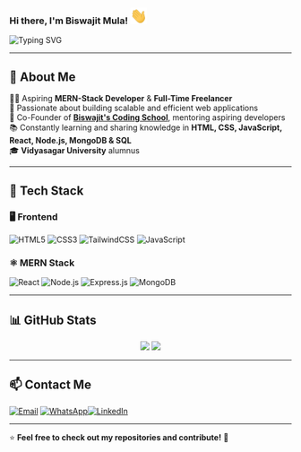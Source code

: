 ### Hi there, I'm Biswajit Mula! <img src="https://raw.githubusercontent.com/ABSphreak/ABSphreak/master/gifs/Hi.gif" width="30px">

![Typing SVG](https://readme-typing-svg.herokuapp.com?font=Fira+Code&pause=1000&color=F75C7E&width=600&lines=Aspiring+MERN-Stack+Developer;Full-Time+Freelancer;Co-Founder+of+Biswajit's+Coding+School;Learning+In+Public...)

---

## 🚀 About Me

👨‍💻 Aspiring **MERN-Stack Developer** & **Full-Time Freelancer**<br>
🎯 Passionate about building scalable and efficient web applications<br>
🚀 Co-Founder of **[Biswajit's Coding School](https://youtube.com/@biswajitscodingschool?si=ms3dvL-64U70VfhB)**, mentoring aspiring developers<br>
📚 Constantly learning and sharing knowledge in **HTML, CSS, JavaScript, React, Node.js, MongoDB & SQL**<br>
🎓 **Vidyasagar University** alumnus<br>

---

## 🌟 Tech Stack  

### 🖥️ Frontend  
![HTML5](https://img.shields.io/badge/HTML5-E34F26?style=for-the-badge&logo=html5&logoColor=white)
![CSS3](https://img.shields.io/badge/CSS3-1572B6?style=for-the-badge&logo=css3&logoColor=white)
![TailwindCSS](https://img.shields.io/badge/TailwindCSS-38B2AC?style=for-the-badge&logo=tailwind-css&logoColor=white)
![JavaScript](https://img.shields.io/badge/JavaScript-F7DF1E?style=for-the-badge&logo=javascript&logoColor=black)

### ⚛️ MERN Stack  
![React](https://img.shields.io/badge/React-20232A?style=for-the-badge&logo=react&logoColor=61DAFB)
![Node.js](https://img.shields.io/badge/Node.js-43853D?style=for-the-badge&logo=node.js&logoColor=white)
![Express.js](https://img.shields.io/badge/Express.js-000000?style=for-the-badge&logo=express&logoColor=white)
![MongoDB](https://img.shields.io/badge/MongoDB-4EA94B?style=for-the-badge&logo=mongodb&logoColor=white)

---

## 📊 GitHub Stats

<p align="center">
  <img src="https://github-readme-stats.vercel.app/api?username=developer-biswajit05&show_icons=true&theme=radical" width="49%" />
  <img src="https://github-readme-streak-stats.herokuapp.com/?user=developer-biswajit05&theme=radical" width="49%" />
</p>

---
## 📫 Contact Me
[![Email](https://img.shields.io/badge/Email-D14836?style=for-the-badge&logo=gmail&logoColor=white)](mailto:biswajitofficial.in@gmail.com) [![WhatsApp](https://img.shields.io/badge/WhatsApp-25D366?style=for-the-badge&logo=whatsapp&logoColor=white)](https://wa.me/+918695101391)[![LinkedIn](https://img.shields.io/badge/LinkedIn-%230077B5.svg?style=for-the-badge&logo=linkedin&logoColor=white)](https://www.linkedin.com/in/biswajit-mula-raja05/)  

---

⭐ **Feel free to check out my repositories and contribute!** 🚀
